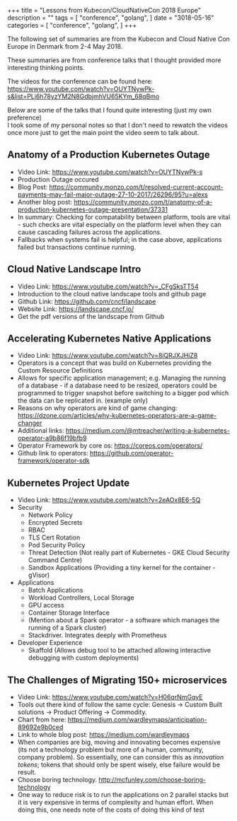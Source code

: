 +++
title = "Lessons from Kubecon/CloudNativeCon 2018 Europe"
description = ""
tags = [
    "conference",
    "golang",
]
date = "3018-05-16"
categories = [
    "conference",
    "golang",
]
+++

The following set of summaries are from the Kubecon and Cloud Native Con Europe in Denmark from 2-4 May 2018. 

These summaries are from conference talks that I thought provided more interesting thinking points.

The videos for the conference can be found here:  
https://www.youtube.com/watch?v=OUYTNywPk-s&list=PLj6h78yzYM2N8GdbjmhVU65KYm_68qBmo  

Below are some of the talks that I found quite interesting (just my own preference)  
I took some of my personal notes so that I don't need to rewatch the videos once more just to get the main point the video seem to talk about.

## Anatomy of a Production Kubernetes Outage

- Video Link: https://www.youtube.com/watch?v=OUYTNywPk-s
- Production Outage occured
- Blog Post: https://community.monzo.com/t/resolved-current-account-payments-may-fail-major-outage-27-10-2017/26296/95?u=alexs
- Another blog post: https://community.monzo.com/t/anatomy-of-a-production-kubernetes-outage-presentation/37331
- In summary: Checking for compatability between platform, tools are vital - such checks are vital especially on the platform level when they can cause cascading failures across the applications.
- Fallbacks when systems fail is helpful; in the case above, applications failed but transactions continue running.

## Cloud Native Landscape Intro 

- Video Link: https://www.youtube.com/watch?v=_CFgSksTT54
- Introduction to the cloud native landscape tools and github page
- Github Link: https://github.com/cncf/landscape
- Website Link: https://landscape.cncf.io/
- Get the pdf versions of the landscape from Github

## Accelerating Kubernetes Native Applications

- Video Link: https://www.youtube.com/watch?v=8iQRJXJHiZ8
- Operators is a concept that was build on Kubernetes providing the Custom Resource Definitions
- Allows for specific application management; e.g. Managing the running of a database - if a database need to be resized, operators could be programmed to trigger snapshot before switching to a bigger pod which the data can be replicated in. (example only)
- Reasons on why operators are kind of game changing: https://dzone.com/articles/why-kubernetes-operators-are-a-game-changer
- Additional links: https://medium.com/@mtreacher/writing-a-kubernetes-operator-a9b86f19bfb9
- Operator Framework by core os: https://coreos.com/operators/
- Github link to operators: https://github.com/operator-framework/operator-sdk

## Kubernetes Project Update

- Video Link: https://www.youtube.com/watch?v=2eAOx8E6-5Q
- Security
    - Network Policy
    - Encrypted Secrets
    - RBAC
    - TLS Cert Rotation
    - Pod Security Policy
    - Threat Detection (Not really part of Kubernetes - GKE Cloud Security Command Centre)
    - Sandbox Applications (Providing a tiny kernel for the container - gVisor)
- Applications
    - Batch Applications
    - Workload Controllers, Local Storage
    - GPU access
    - Container Storage Interface
    - (Mention about a Spark operator - a software which manages the running of a Spark cluster)
    - Stackdriver. Integrates deeply with Prometheus
- Developer Experience
    - Skaffold (Allows debug tool to be attached allowing interactive debugging with custom deployments)

## The Challenges of Migrating 150+ microservices

- Video Link: https://www.youtube.com/watch?v=H06qrNmGqyE
- Tools out there kind of follow the same cycle: Genesis -> Custom Built solutions -> Product Offering -> Commodity.
- Chart from here: https://medium.com/wardleymaps/anticipation-89692e9b0ced
- Link to whole blog post: https://medium.com/wardleymaps
- When companies are big, moving and innovating becomes expensive (its not a technology problem but more of a human, community, company problem). So essentially, one can consider this as _innovation tokens_; tokens that should only be spent wisely, else failure would be result.
- Choose boring technology. http://mcfunley.com/choose-boring-technology
- One way to reduce risk is to run the applications on 2 parallel stacks but it is very expensive in terms of complexity and human effort. When doing this, one needs note of the costs of doing this kind of test